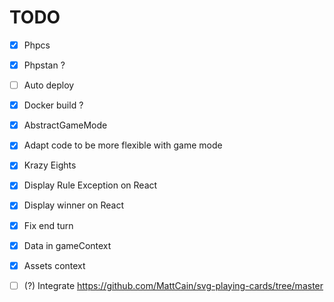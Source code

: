 # TODO

- [X] Phpcs
- [X] Phpstan ?
- [ ] Auto deploy
- [X] Docker build ?

- [X] AbstractGameMode
- [X] Adapt code to be more flexible with game mode
- [X] Krazy Eights

- [X] Display Rule Exception on React
- [X] Display winner on React
- [X] Fix end turn
- [X] Data in gameContext
- [X] Assets context

- [ ] (?) Integrate https://github.com/MattCain/svg-playing-cards/tree/master
